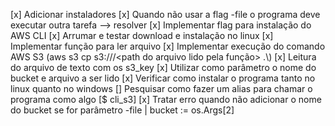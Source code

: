 [x] Adicionar instaladores
[x] Quando não usar a flag -file o programa deve executar outra tarefa --> resolver
[x] Implementar flag para instalação do AWS CLI
[x] Arrumar e testar download e instalação no linux
[x] Implementar função para ler arquivo
[x] Implementar execução do comando AWS S3 (aws s3 cp s3://<nome do bucket>/<path do arquivo lido pela função> .\\)
[x] Leitura do arquivo de texto com os s3_key
[x] Utilizar como parâmetro o nome do bucket e arquivo a ser lido
[x] Verificar como instalar o programa tanto no linux quanto no windows
[] Pesquisar como fazer um alias para chamar o programa como algo [$ cli_s3]
[x] Tratar erro quando não adicionar o nome do bucket se for parâmetro -file | bucket := os.Args[2]